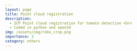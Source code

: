 ```yaml
---
layout: page
title: Point cloud registration
description:
  - ICP Point cloud registration for tomato detection <br>
  - Coded in python and open3d
img: /assets/img/robo_crop.png
importance: 3
category: others
---
```

